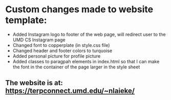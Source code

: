 # Custom changes made to website template:

- Added Instagram logo to footer of the web page, will redirect user to the UMD CS Instagram page
- Changed font to copperplate (in style.css file)
- Changed header and footer colors to turquoise 
- Added personal picture for profile picture
- Added classes to paragpah elements in index.html so that I can make the font in the container of the page larger in the style sheet

## The website is at: https://terpconnect.umd.edu/~nlaieke/
